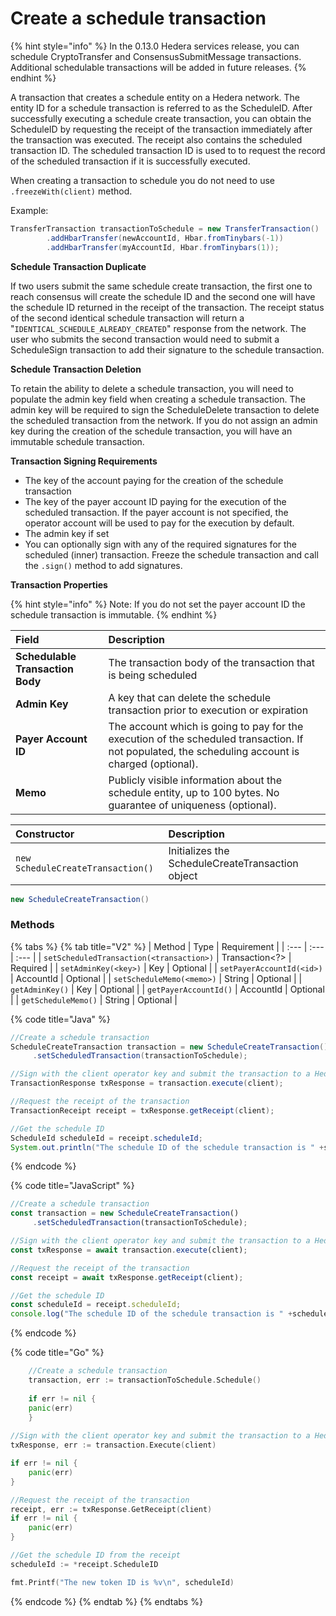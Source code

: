 # Create a schedule transaction

{% hint style="info" %}
In the 0.13.0 Hedera services release, you can schedule CryptoTransfer and ConsensusSubmitMessage transactions. Additional schedulable transactions will be added in future releases.
{% endhint %}

A transaction that creates a schedule entity on a Hedera network. The entity ID for a schedule transaction is referred to as the ScheduleID. After successfully executing a schedule create transaction, you can obtain the ScheduleID by requesting the receipt of the transaction immediately after the transaction was executed. The receipt also contains the scheduled transaction ID. The scheduled transaction ID is used to to request the record of the scheduled transaction if it is successfully executed. 

When creating a transaction to schedule you do not need to use `.freezeWith(client)` method.

Example:

```java
TransferTransaction transactionToSchedule = new TransferTransaction()
        .addHbarTransfer(newAccountId, Hbar.fromTinybars(-1))
        .addHbarTransfer(myAccountId, Hbar.fromTinybars(1));
```

**Schedule Transaction Duplicate**

If two users submit the same schedule create transaction, the first one to reach consensus will create the schedule ID and the second one will have the schedule ID returned in the receipt of the transaction. The receipt status of the second identical schedule transaction will return a "`IDENTICAL_SCHEDULE_ALREADY_CREATED`" response from the network. The user who submits the second transaction would need to submit a ScheduleSign transaction to add their signature to the schedule transaction.

**Schedule Transaction Deletion**

To retain the ability to delete a schedule transaction, you will need to populate the admin key field when creating a schedule transaction. The admin key will be required to sign the ScheduleDelete transaction to delete the scheduled transaction from the network. If you do not assign an admin key during the creation of the schedule transaction, you will have an immutable schedule transaction.

**Transaction Signing Requirements**

* The key of the account paying for the creation of the schedule transaction 
* The key of the payer account ID paying for the execution of the scheduled transaction. If the payer account is not specified, the operator account will be used to pay for the execution by default. 
* The admin key if set
* You can optionally sign with any of the required signatures for the scheduled \(inner\) transaction. Freeze the schedule transaction and call the `.sign()` method to add signatures.

**Transaction Properties**

{% hint style="info" %}
Note: If you do not set the payer account ID the schedule transaction is immutable.
{% endhint %}

| Field | Description |
| :--- | :--- |
| **Schedulable Transaction Body** | The transaction body of the transaction that is being scheduled |
| **Admin Key** | A key that can delete the schedule transaction prior to execution or expiration |
| **Payer Account ID** | The account which is going to pay for the execution of the scheduled transaction. If not populated, the scheduling account is charged \(optional\). |
| **Memo** | Publicly visible information about the schedule entity, up to 100 bytes. No guarantee of uniqueness \(optional\). |

| Constructor | Description |
| :--- | :--- |
| `new ScheduleCreateTransaction()` | Initializes the ScheduleCreateTransaction object |

```java
new ScheduleCreateTransaction()
```

### Methods

{% tabs %}
{% tab title="V2" %}
| Method | Type | Requirement |
| :--- | :--- | :--- |
| `setScheduledTransaction(<transaction>)` | Transaction&lt;?&gt; | Required |
| `setAdminKey(<key>)` | Key | Optional |
| `setPayerAccountId(<id>)` | AccountId | Optional |
| `setScheduleMemo(<memo>)` | String | Optional |
| `getAdminKey()` | Key | Optional |
| `getPayerAccountId()` | AccountId | Optional |
| `getScheduleMemo()` | String | Optional |

{% code title="Java" %}
```java
//Create a schedule transaction
ScheduleCreateTransaction transaction = new ScheduleCreateTransaction()
     .setScheduledTransaction(transactionToSchedule);

//Sign with the client operator key and submit the transaction to a Hedera network
TransactionResponse txResponse = transaction.execute(client);

//Request the receipt of the transaction
TransactionReceipt receipt = txResponse.getReceipt(client);

//Get the schedule ID
ScheduleId scheduleId = receipt.scheduleId;
System.out.println("The schedule ID of the schedule transaction is " +scheduleId);
```
{% endcode %}

{% code title="JavaScript" %}
```javascript
//Create a schedule transaction
const transaction = new ScheduleCreateTransaction()
     .setScheduledTransaction(transactionToSchedule);

//Sign with the client operator key and submit the transaction to a Hedera network
const txResponse = await transaction.execute(client);

//Request the receipt of the transaction
const receipt = await txResponse.getReceipt(client);

//Get the schedule ID
const scheduleId = receipt.scheduleId;
console.log("The schedule ID of the schedule transaction is " +scheduleId);
```
{% endcode %}

{% code title="Go" %}
```go
	//Create a schedule transaction
	transaction, err := transactionToSchedule.Schedule()
	
	if err != nil {
	panic(err)
	}
	
//Sign with the client operator key and submit the transaction to a Hedera network
txResponse, err := transaction.Execute(client)

if err != nil {
	panic(err)
}

//Request the receipt of the transaction
receipt, err := txResponse.GetReceipt(client)
if err != nil {
	panic(err)
}

//Get the schedule ID from the receipt
scheduleId := *receipt.ScheduleID

fmt.Printf("The new token ID is %v\n", scheduleId)
```
{% endcode %}
{% endtab %}
{% endtabs %}



